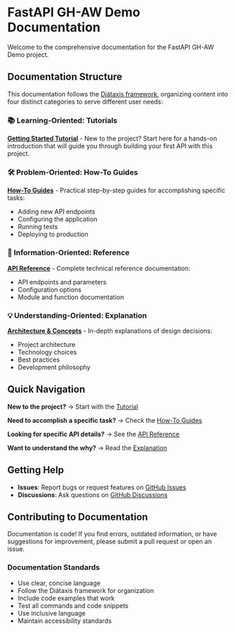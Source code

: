 # FastAPI GH-AW Demo Documentation

Welcome to the comprehensive documentation for the FastAPI GH-AW Demo project.

## Documentation Structure

This documentation follows the [Diátaxis framework](https://diataxis.fr/), organizing content into four distinct categories to serve different user needs:

### 📚 Learning-Oriented: Tutorials

**[Getting Started Tutorial](tutorial.md)** - New to the project? Start here for a hands-on introduction that will guide you through building your first API with this project.

### 🛠️ Problem-Oriented: How-To Guides

**[How-To Guides](how-to.md)** - Practical step-by-step guides for accomplishing specific tasks:
- Adding new API endpoints
- Configuring the application
- Running tests
- Deploying to production

### 📖 Information-Oriented: Reference

**[API Reference](reference.md)** - Complete technical reference documentation:
- API endpoints and parameters
- Configuration options
- Module and function documentation

### 💡 Understanding-Oriented: Explanation

**[Architecture & Concepts](explanation.md)** - In-depth explanations of design decisions:
- Project architecture
- Technology choices
- Best practices
- Development philosophy

## Quick Navigation

**New to the project?** → Start with the [Tutorial](tutorial.md)

**Need to accomplish a specific task?** → Check the [How-To Guides](how-to.md)

**Looking for specific API details?** → See the [API Reference](reference.md)

**Want to understand the why?** → Read the [Explanation](explanation.md)

## Getting Help

- **Issues**: Report bugs or request features on [GitHub Issues](https://github.com/quartermaine/fastapi-gh-aw-demo/issues)
- **Discussions**: Ask questions on [GitHub Discussions](https://github.com/quartermaine/fastapi-gh-aw-demo/discussions)

## Contributing to Documentation

Documentation is code! If you find errors, outdated information, or have suggestions for improvement, please submit a pull request or open an issue.

### Documentation Standards

- Use clear, concise language
- Follow the Diátaxis framework for organization
- Include code examples that work
- Test all commands and code snippets
- Use inclusive language
- Maintain accessibility standards
